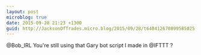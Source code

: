```yaml
---
layout: post
microblog: true
date: 2015-09-28 21:23 +1300
guid: http://JacksonOfTrades.micro.blog/2015/09/28/t648412670899585025.html
---
```

@Bob_IRL You're still using that Gary bot script I made in @IFTTT ?
